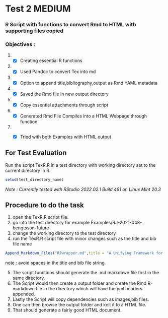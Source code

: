 # Test 2 MEDIUM

### R Script with functions to convert Rmd to HTML with supporting files copied

### Objectives :
1. -[x] Creating essential R functions
2. -[x] Used Pandoc to convert Tex into md
3. -[x] Option to append title,bibliography,output as Rmd YAML metadata
4. -[x] Saved the Rmd file in new output directory
5. -[x] Copy essential attachments through script
6. -[x] Generated Rmd File Compiles into a HTML Webpage through function
7. -[x] Tried with both Examples with HTML output 


## For Test Evaluation 
Run the script TexR.R in a test directory with working directory set to the current directory in R.
```R
setwd(test_directory_name)
```
*Note : Currently tested with RStudio 2022.02.1 Build 461 on Linux Mint 20.3* 
## Procedure to do the task 
1. open the TexR.R script file.
2. go into the test directory for example Examples/RJ-2021-048-bengtsson-future 
3. change the working directory to the test directory
4. run the TexR.R script file with minor changes such as the title and bib file name 

 ```R
 Append_Markdown_Files("RJwrapper.md",title = "A Unifying Framework for Parallel and Distributed Processing in R using Futures",bib_file = "bengtsson-future.bib")
 ```
 
note : avoid spaces in the title and bib file string.

5. The script functions should generate the .md markdown file first in the same directory.
6. The Script would then create a output folder and create the Rmd R-markdown file in the directory which will have the yml headers appended.
7. Lastly the Script will copy dependencies such as images,bib files.
8. One can then browse the output folder and knit it to a HTML file.
9. That should generate a fairly good HTML document.
